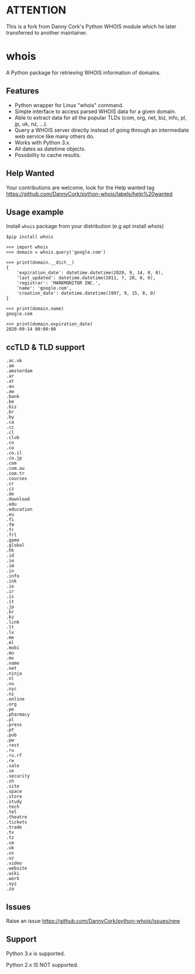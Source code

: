 # ATTENTION
This is a fork from Danny Cork's Python WHOIS module which he later transferred to another maintainer.

# whois
A Python package for retrieving WHOIS information of domains.

## Features
 * Python wrapper for Linux "whois" command.
 * Simple interface to access parsed WHOIS data for a given domain.
 * Able to extract data for all the popular TLDs (com, org, net, biz, info, pl, jp, uk, nz,  ...).
 * Query a WHOIS server directly instead of going through an intermediate web service like many others do.
 * Works with Python 3.x.
 * All dates as datetime objects.
 * Possibility to cache results.

## Help Wanted
Your contributions are welcome, look for the Help wanted tag https://github.com/DannyCork/python-whois/labels/help%20wanted

## Usage example

Install `whois` package from your distribution (e.g apt install whois)

```
$pip install whois

>>> import whois
>>> domain = whois.query('google.com')

>>> print(domain.__dict__)
{
	'expiration_date': datetime.datetime(2020, 9, 14, 0, 0),
	'last_updated': datetime.datetime(2011, 7, 20, 0, 0),
	'registrar': 'MARKMONITOR INC.',
	'name': 'google.com',
	'creation_date': datetime.datetime(1997, 9, 15, 0, 0)
}

>>> print(domain.name)
google.com

>>> print(domain.expiration_date)
2020-09-14 00:00:00
```

## ccTLD & TLD support
```
.ac.uk
.am
.amsterdam
.ar
.at
.au
.aw
.bank
.be
.biz
.br
.by
.ca
.cc
.cl
.club
.cn
.co
.co.il
.co.jp
.com
.com.au
.com.tr
.courses
.cr
.cz
.de
.download
.edu
.education
.eu
.fi
.fm
.fr
.frl
.game
.global
.hk
.id
.ie
.im
.in
.info
.ink
.io
.ir
.is
.it
.jp
.kr
.kz
.link
.lt
.lv
.me
.ml
.mobi
.mu
.mx
.name
.net
.ninja
.nl
.nu
.nyc
.nz
.online
.org
.pe
.pharmacy
.pl
.press
.pt
.pub
.pw
.rest
.ru
.ru.rf
.rw
.sale
.se
.security
.sh
.site
.space
.store
.study
.tech
.tel
.theatre
.tickets
.trade
.tv
.tz
.ua
.uk
.us
.uz
.video
.website
.wiki
.work
.xyz
.za
```

## Issues
Raise an issue https://github.com/DannyCork/python-whois/issues/new


## Support
Python 3.x is supported.

Python 2.x IS NOT supported.
